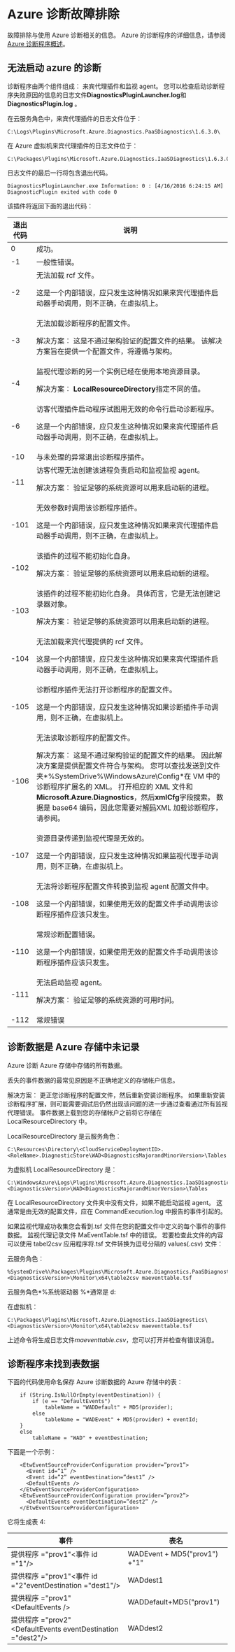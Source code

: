 <properties
    pageTitle="Azure 的诊断程序的疑难解答"
    description="在 Azure 云服务中，虚拟机使用 Azure 诊断时的疑难解答和 "
    services="multiple"
    documentationCenter=".net"
    authors="rboucher"
    manager="jwhit"
    editor=""/>

<tags
    ms.service="multiple"
    ms.workload="na"
    ms.tgt_pltfrm="na"
    ms.devlang="dotnet"
    ms.topic="article"
    ms.date="10/04/2016"
    ms.author="robb"/>


# <a name="azure-diagnostics-troubleshooting"></a>Azure 诊断故障排除
故障排除与使用 Azure 诊断相关的信息。 Azure 的诊断程序的详细信息，请参阅[Azure 诊断程序概述](azure-diagnostics.md#cloud-services)。

## <a name="azure-diagnostics-is-not-starting"></a>无法启动 azure 的诊断

诊断程序由两个组件组成︰ 来宾代理插件和监视 agent。 您可以检查启动诊断程序失败原因的信息的日志文件**DiagnosticsPluginLauncher.log**和**DiagnosticsPlugin.log** 。  
  
在云服务角色中，来宾代理插件的日志文件位于︰ 

``` 
C:\Logs\Plugins\Microsoft.Azure.Diagnostics.PaaSDiagnostics\1.6.3.0\ 
``` 

在 Azure 虚拟机来宾代理插件的日志文件位于︰ 

``` 
C:\Packages\Plugins\Microsoft.Azure.Diagnostics.IaaSDiagnostics\1.6.3.0\Logs\ 
``` 
 
日志文件的最后一行将包含退出代码。  

``` 
DiagnosticsPluginLauncher.exe Information: 0 : [4/16/2016 6:24:15 AM] DiagnosticPlugin exited with code 0 
``` 

该插件将返回下面的退出代码︰

退出代码|说明
---|---
0|成功。
-1|一般性错误。
-2|无法加载 rcf 文件。<p>这是一个内部错误，应只发生这种情况如果来宾代理插件启动器手动调用，则不正确，在虚拟机上。
-3|无法加载诊断程序的配置文件。<p><p>解决方案︰ 这是不通过架构验证的配置文件的结果。 该解决方案旨在提供一个配置文件，将遵循与架构。
-4|监视代理诊断的另一个实例已经在使用本地资源目录。<p><p>解决方案︰ **LocalResourceDirectory**指定不同的值。
-6|访客代理插件启动程序试图用无效的命令行启动诊断程序。<p><p>这是一个内部错误，应只发生这种情况如果来宾代理插件启动器手动调用，则不正确，在虚拟机上。
-10|与未处理的异常退出诊断程序插件。
-11|访客代理无法创建该进程负责启动和监视监视 agent。<p><p>解决方案︰ 验证足够的系统资源可以用来启动新的进程。<p>
-101|无效参数时调用该诊断程序插件。<p><p>这是一个内部错误，应只发生这种情况如果来宾代理插件启动器手动调用，则不正确，在虚拟机上。
-102|该插件的过程不能初始化自身。<p><p>解决方案︰ 验证足够的系统资源可以用来启动新的进程。
-103|该插件的过程不能初始化自身。 具体而言，它是无法创建记录器对象。<p><p>解决方案︰ 验证足够的系统资源可以用来启动新的进程。
-104|无法加载来宾代理提供的 rcf 文件。<p><p>这是一个内部错误，应只发生这种情况如果来宾代理插件启动器手动调用，则不正确，在虚拟机上。
-105|诊断程序插件无法打开诊断程序的配置文件。<p><p>这是一个内部错误，应只发生这种情况如果诊断插件手动调用，则不正确，在虚拟机上。
-106|无法读取诊断程序的配置文件。<p><p>解决方案︰ 这是不通过架构验证的配置文件的结果。 因此解决方案是提供配置文件符合与架构。 您可以查找发送到文件夹*%SystemDrive%\WindowsAzure\Config*在 VM 中的诊断程序扩展名的 XML。 打开相应的 XML 文件和**Microsoft.Azure.Diagnostics**，然后**xmlCfg**字段搜索。 数据是 base64 编码，因此您需要对[解码](http://www.bing.com/search?q=base64+decoder)XML 加载诊断程序，请参阅。<p>
-107|资源目录传递到监视代理是无效的。<p><p>这是一个内部错误，应只发生这种情况如果监视代理手动调用，则不正确，在虚拟机上。</p>
-108    |无法将诊断程序配置文件转换到监视 agent 配置文件中。<p><p>这是一个内部错误，如果使用无效的配置文件手动调用该诊断程序插件应该只发生。
-110|常规诊断配置错误。<p><p>这是一个内部错误，如果使用无效的配置文件手动调用该诊断程序插件应该只发生。
-111|无法启动监视 agent。<p><p>解决方案︰ 验证足够的系统资源的可用时间。
-112|常规错误


## <a name="diagnostics-data-is-not-logged-to-azure-storage"></a>诊断数据是 Azure 存储中未记录
Azure 诊断 Azure 存储中存储的所有数据。

丢失的事件数据的最常见原因是不正确地定义的存储帐户信息。

解决方案︰ 更正您诊断程序的配置文件，然后重新安装诊断程序。
如果重新安装诊断程序扩展，则可能需要调试后仍然出现该问题的进一步通过查看通过所有监视代理错误。 事件数据上载到您的存储帐户之前将它存储在 LocalResourceDirectory 中。

LocalResourceDirectory 是云服务角色︰

    C:\Resources\Directory\<CloudServiceDeploymentID>.<RoleName>.DiagnosticStore\WAD<DiagnosticsMajorandMinorVersion>\Tables

为虚拟机 LocalResourceDirectory 是︰

    C:\WindowsAzure\Logs\Plugins\Microsoft.Azure.Diagnostics.IaaSDiagnostics\<DiagnosticsVersion>\WAD<DiagnosticsMajorandMinorVersion>\Tables

在 LocalResourceDirectory 文件夹中没有文件，如果不能启动监视 agent。 这通常是由无效的配置文件，应在 CommandExecution.log 中报告的事件引起的。

如果监视代理成功收集您会看到.tsf 文件在您的配置文件中定义的每个事件的事件数据。 监视代理记录文件 MaEventTable.tsf 中的错误。 若要检查此文件的内容可以使用 tabel2csv 应用程序将.tsf 文件转换为逗号分隔的 values(.csv) 文件︰

云服务角色︰

    %SystemDrive%\Packages\Plugins\Microsoft.Azure.Diagnostics.PaaSDiagnostics\<DiagnosticsVersion>\Monitor\x64\table2csv maeventtable.tsf

云服务角色*%系统驱动器 %*通常是 d:

在虚拟机︰

    C:\Packages\Plugins\Microsoft.Azure.Diagnostics.IaaSDiagnostics\<DiagnosticsVersion>\Monitor\x64\table2csv maeventtable.tsf

上述命令将生成日志文件*maeventtable.csv*，您可以打开并检查有错误消息。    


## <a name="diagnostics-data-tables-not-found"></a>诊断程序未找到表数据
下面的代码使用命名保存 Azure 诊断数据的 Azure 存储中的表︰

        if (String.IsNullOrEmpty(eventDestination)) {
            if (e == "DefaultEvents")
                tableName = "WADDefault" + MD5(provider);
            else
                tableName = "WADEvent" + MD5(provider) + eventId;
        }
        else
            tableName = "WAD" + eventDestination;

下面是一个示例︰

        <EtwEventSourceProviderConfiguration provider=”prov1”>
          <Event id=”1” />
          <Event id=”2” eventDestination=”dest1” />
          <DefaultEvents />
        </EtwEventSourceProviderConfiguration>
        <EtwEventSourceProviderConfiguration provider=”prov2”>
          <DefaultEvents eventDestination=”dest2” />
        </EtwEventSourceProviderConfiguration>

它将生成表 4:

事件|表名
---|---
提供程序 ="prov1"&lt;事件 id ="1"/&gt;|WADEvent + MD5("prov1") +"1"
提供程序 ="prov1"&lt;事件 id ="2"eventDestination ="dest1"/&gt;|WADdest1
提供程序 ="prov1" &lt;DefaultEvents /&gt;|WADDefault+MD5("prov1")
提供程序 ="prov2" &lt;DefaultEvents eventDestination ="dest2"/&gt;|WADdest2
